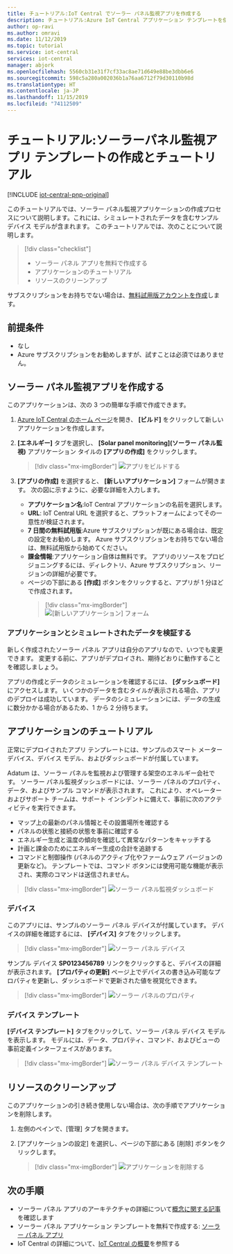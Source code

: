 ```yaml
---
title: チュートリアル:IoT Central でソーラー パネル監視アプリを作成する
description: チュートリアル:Azure IoT Central アプリケーション テンプレートを使用してソーラーパネル アプリケーションを作成する方法について説明します。
author: op-ravi
ms.author: omravi
ms.date: 11/12/2019
ms.topic: tutorial
ms.service: iot-central
services: iot-central
manager: abjork
ms.openlocfilehash: 5560cb31e31f7cf33ac8ae71d649e88be3dbb6e6
ms.sourcegitcommit: 598c5a280a002036b1a76aa6712f79d30110b98d
ms.translationtype: HT
ms.contentlocale: ja-JP
ms.lasthandoff: 11/15/2019
ms.locfileid: "74112509"
---
```

# <a name="tutorial-create-and-walk-through-the-solar-panel-monitoring-app-template"></a>チュートリアル:ソーラーパネル監視アプリ テンプレートの作成とチュートリアル 

[!INCLUDE [iot-central-pnp-original](../../../includes/iot-central-pnp-original-note.md)]

このチュートリアルでは、ソーラー パネル監視アプリケーションの作成プロセスについて説明します。これには、シミュレートされたデータを含むサンプル デバイス モデルが含まれます。 このチュートリアルでは、次のことについて説明します。


> [!div class="checklist"]
> * ソーラー パネル アプリを無料で作成する
> * アプリケーションのチュートリアル
> * リソースのクリーンアップ


サブスクリプションをお持ちでない場合は、[無料試用版アカウントを作成](https://azure.microsoft.com/free)します。

## <a name="prerequisites"></a>前提条件
- なし
- Azure サブスクリプションをお勧めしますが、試すことは必須ではありません。


## <a name="create-a-solar-panel-monitoring-app"></a>ソーラー パネル監視アプリを作成する 

このアプリケーションは、次の 3 つの簡単な手順で作成できます。

1. [Azure IoT Central のホーム ページ](https://apps.azureiotcentral.com)を開き、 **[ビルド]** をクリックして新しいアプリケーションを作成します。 

2. **[エネルギー]** タブを選択し、 **[Solar panel monitoring]\(ソーラー パネル監視\)** アプリケーション タイルの **[アプリの作成]** をクリックします。 

    > [!div class="mx-imgBorder"]
    > ![アプリをビルドする](media/tutorial-iot-central-solar-panel/solar-panel-build.png)
  
3. **[アプリの作成]** を選択すると、 **[新しいアプリケーション]** フォームが開きます。 次の図に示すように、必要な詳細を入力します。
    * **アプリケーション名**:IoT Central アプリケーションの名前を選択します。 
    * **URL**: IoT Central URL を選択すると、プラットフォームによってその一意性が検証されます。
    * **7 日間の無料試用版**:Azure サブスクリプションが既にある場合は、既定の設定をお勧めします。 Azure サブスクリプションをお持ちでない場合は、無料試用版から始めてください。
    * **課金情報**:アプリケーション自体は無料です。 アプリのリソースをプロビジョニングするには、ディレクトリ、Azure サブスクリプション、リージョンの詳細が必要です。
    * ページの下部にある **[作成]** ボタンをクリックすると、アプリが 1 分ほどで作成されます。
        > [!div class="mx-imgBorder"]
        > ![[新しいアプリケーション] フォーム](media/tutorial-iot-central-solar-panel/solar-panel-create-app.png)


### <a name="verify-the-application-and-simulated-data"></a>アプリケーションとシミュレートされたデータを検証する

新しく作成されたソーラー パネル アプリは自分のアプリなので、いつでも変更できます。 変更する前に、アプリがデプロイされ、期待どおりに動作することを確認しましょう。

アプリの作成とデータのシミュレーションを確認するには、 **[ダッシュボード]** にアクセスします。 いくつかのデータを含むタイルが表示される場合、アプリのデプロイは成功しています。 データのシミュレーションには、データの生成に数分かかる場合があるため、1 から 2 分待ちます。 

## <a name="application-walk-through"></a>アプリケーションのチュートリアル
正常にデプロイされたアプリ テンプレートには、サンプルのスマート メーター デバイス、デバイス モデル、およびダッシュボードが付属しています。

Adatum は、ソーラー パネルを監視および管理する架空のエネルギー会社です。 ソーラー パネル監視ダッシュボードには、ソーラー パネルのプロパティ、データ、およびサンプル コマンドが表示されます。 これにより、オペレーターおよびサポート チームは、サポート インシデントに備えて、事前に次のアクティビティを実行できます。
* マップ上の最新のパネル情報とその設置場所を確認する
* パネルの状態と接続の状態を事前に確認する
* エネルギー生成と温度の傾向を確認して異常なパターンをキャッチする
* 計画と課金のためにエネルギー生成の合計を追跡する
* コマンドと制御操作 (パネルのアクティブ化やファームウェア バージョンの更新など)。 テンプレートでは、コマンド ボタンには使用可能な機能が表示され、実際のコマンドは送信されません。

> [!div class="mx-imgBorder"]
> ![ソーラー パネル監視ダッシュボード](media/tutorial-iot-central-solar-panel/solar-panel-dashboard.png)

### <a name="devices"></a>デバイス
このアプリには、サンプルのソーラー パネル デバイスが付属しています。 デバイスの詳細を確認するには、 **[デバイス]** タブをクリックします。

> [!div class="mx-imgBorder"]
> ![ソーラー パネル デバイス](media/tutorial-iot-central-solar-panel/solar-panel-device.png)


サンプル デバイス **SP0123456789** リンクをクリックすると、デバイスの詳細が表示されます。 **[プロパティの更新]** ページ上でデバイスの書き込み可能なプロパティを更新し、ダッシュボードで更新された値を視覚化できます。 

> [!div class="mx-imgBorder"]
> ![ソーラー パネルのプロパティ](media/tutorial-iot-central-solar-panel/solar-panel-device-properties.png)


### <a name="device-template"></a>デバイス テンプレート
**[デバイス テンプレート]** タブをクリックして、ソーラー パネル デバイス モデルを表示します。 モデルには、データ、プロパティ、コマンド、およびビューの事前定義インターフェイスがあります。

> [!div class="mx-imgBorder"]
> ![ソーラー パネル デバイス テンプレート](media/tutorial-iot-central-solar-panel/solar-panel-device-templates.png)


## <a name="clean-up-resources"></a>リソースのクリーンアップ
このアプリケーションの引き続き使用しない場合は、次の手順でアプリケーションを削除します。

1. 左側のペインで、[管理] タブを開きます。
2. [アプリケーションの設定] を選択し、ページの下部にある [削除] ボタンをクリックします。 

    > [!div class="mx-imgBorder"]
    > ![アプリケーションを削除する](media/tutorial-iot-central-solar-panel/solar-panel-delete-app.png)


## <a name="next-steps"></a>次の手順
* ソーラー パネル アプリのアーキテクチャの詳細について[概念に関する記事](https://docs.microsoft.com/azure/iot-central/energy/concept-iot-central-solar-panel-app)を確認します
* ソーラー パネル アプリケーション テンプレートを無料で作成する: [ソーラー パネル アプリ](https://apps.azureiotcentral.com/build/new/solar-panel-monitoring)
* IoT Central の詳細について、[IoT Central の概要](https://docs.microsoft.com/azure/iot-central/)を参照する

